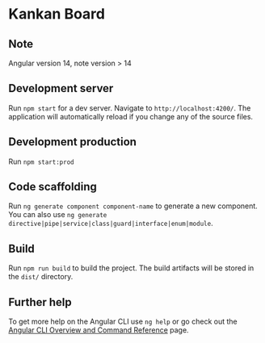 # Kankan Board

## Note

Angular version 14, note version > 14

## Development server

Run `npm start` for a dev server. Navigate to `http://localhost:4200/`. The application will automatically reload if you change any of the source files.

## Development production

Run `npm start:prod` 

## Code scaffolding

Run `ng generate component component-name` to generate a new component. You can also use `ng generate directive|pipe|service|class|guard|interface|enum|module`.

## Build

Run `npm run build` to build the project. The build artifacts will be stored in the `dist/` directory.

## Further help

To get more help on the Angular CLI use `ng help` or go check out the [Angular CLI Overview and Command Reference](https://angular.io/cli) page.
